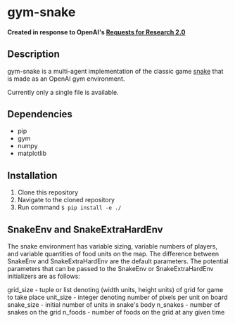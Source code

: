 # gym-snake

#### Created in response to OpenAI's [Requests for Research 2.0](https://blog.openai.com/requests-for-research-2/)

## Description
gym-snake is a multi-agent implementation of the classic game [snake](https://www.youtube.com/watch?v=wDbTP0B94AM) that is made as an OpenAI gym environment.

Currently only a single file is available.

## Dependencies
- pip
- gym
- numpy
- matplotlib

## Installation
1. Clone this repository
2. Navigate to the cloned repository
3. Run command `$ pip install -e ./`

## SnakeEnv and SnakeExtraHardEnv
The snake environment has variable sizing, variable numbers of players, and variable quantities of food units on the map. The difference between SnakeEnv and SnakeExtraHardEnv are the default parameters. The potential parameters that can be passed to the SnakeEnv or SnakeExtraHardEnv initializers are as follows:

grid_size - tuple or list denoting (width units, height units) of grid for game to take place
unit_size - integer denoting number of pixels per unit on board
snake_size - initial number of units in snake's body
n_snakes - number of snakes on the grid
n_foods - number of foods on the grid at any given time
